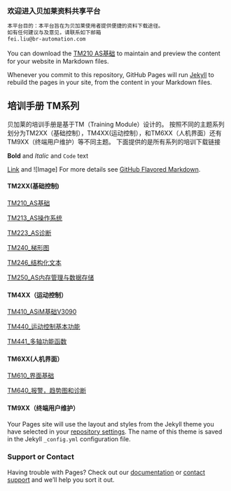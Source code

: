 ### 欢迎进入贝加莱资料共享平台
```markdown
本平台目的：本平台旨在为贝加莱使用者提供便捷的资料下载途径。
如有任何建议与及意见，请联系如下邮箱
fei.liu@br-automation.com
```
You can download the [TM210 AS基础](https://github.com/brtraining/brtraining.github.com/raw/master/TM210TRE.00-ZHO_Automation%20Studio%E5%9F%BA%E7%A1%80_V4225.pdf) to maintain and preview the content for your website in Markdown files.

Whenever you commit to this repository, GitHub Pages will run [Jekyll](https://jekyllrb.com/) to rebuild the pages in your site, from the content in your Markdown files.

## 培训手册 TM系列
贝加莱的培训手册是基于TM（Training Module）设计的。
按照不同的主题系列划分为TM2XX（基础控制），TM4XX(运动控制），和TM6XX（人机界面）还有TM9XX（终端用户维护）等不同主题。
下面提供的是所有系列的培训下载链接


**Bold** and _Italic_ and `Code` text

[Link](url) and ![Image]
For more details see [GitHub Flavored Markdown](https://guides.github.com/features/mastering-markdown/).

#### TM2XX(基础控制)

[TM210_AS基础](https://github.com/brtraining/brtraining.github.com/raw/master/TM2XX_ZHO/TM210TRE.00-ZHO_Automation%20Studio%E5%9F%BA%E7%A1%80_V4225.pdf)

[TM213_AS操作系统](https://github.com/brtraining/brtraining.github.com/raw/master/TM2XX_ZHO/TM213TRE.30-ZHO_Automation%20Studio%E6%93%8D%E4%BD%9C%E7%B3%BB%E7%BB%9F_V3090.pdf)

[TM223_AS诊断](https://github.com/brtraining/brtraining.github.com/raw/master/TM2XX_ZHO/TM223TRE.30-ZHO_Automation%20Studio%E8%AF%8A%E6%96%AD_V3090.pdf)

[TM240_梯形图](https://github.com/brtraining/brtraining.github.com/raw/master/TM2XX_ZHO/TM240TRE.00_%E6%A2%AF%E5%BD%A2%E5%9B%BE_V3090.pdf)

[TM246_结构化文本](https://github.com/brtraining/brtraining.github.com/raw/master/TM2XX_ZHO/TM246TRE.00_%E7%BB%93%E6%9E%84%E5%8C%96%E6%96%87%E6%9C%AC_V3090.pdf) 

[TM250_AS内存管理与数据存储](https://github.com/brtraining/brtraining.github.com/raw/master/TM2XX_ZHO/TM246TRE.00_%E7%BB%93%E6%9E%84%E5%8C%96%E6%96%87%E6%9C%AC_V3090.pdf)


#### TM4XX（运动控制）

[TM410_ASiM基础V3090](https://github.com/brtraining/brtraining.github.com/raw/master/TM4XX_ZHO/TM410TRE.30-ZHO_ASiM%E5%9F%BA%E7%A1%80V3090.pdf)

[TM440_运动控制基本功能](https://github.com/brtraining/brtraining.github.com/raw/master/TM4XX_ZHO/TM440TRE.00_ZHO_ASiM%E5%9F%BA%E6%9C%AC%E5%8A%9F%E8%83%BD_V3090.pdf)

[TM441_多轴功能函数](https://github.com/brtraining/brtraining.github.com/raw/master/TM4XX_ZHO/TM441TRE.00_ZHO_%E5%A4%9A%E8%BD%B4%E5%8A%9F%E8%83%BD%E5%87%BD%E6%95%B0_V3090.pdf)

#### TM6XX(人机界面）
[TM610_界面基础](https://github.com/brtraining/brtraining.github.com/raw/master/TM6XX_ZHO/TM610TRE.30-ZHO_ASiV%E7%9A%84%E5%9F%BA%E7%A1%80_V3090.pdf)

[TM640_报警，趋势图和诊断](https://github.com/brtraining/brtraining.github.com/raw/master/TM6XX_ZHO/TM640TRE.30_ZHO_%E6%8A%A5%E8%AD%A6%EF%BC%8C%E8%B6%8B%E5%8A%BF%E5%9B%BE%E5%92%8C%E8%AF%8A%E6%96%AD_V3090.pdf)

#### TM9XX（终端用户维护）
Your Pages site will use the layout and styles from the Jekyll theme you have selected in your [repository settings](https://github.com/brtraining/brtraining.github.com/settings). The name of this theme is saved in the Jekyll `_config.yml` configuration file.

### Support or Contact

Having trouble with Pages? Check out our [documentation](https://help.github.com/categories/github-pages-basics/) or [contact support](https://github.com/contact) and we’ll help you sort it out.
